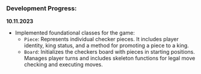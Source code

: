 ### Development Progress:

**10.11.2023**
  - Implemented foundational classes for the game:
    - `Piece`: Represents individual checker pieces. It includes player identity, king status, and a method for promoting a piece to a king.
    - `Board`: Initializes the checkers board with pieces in starting positions. Manages player turns and includes skeleton functions for legal move checking and executing moves.
